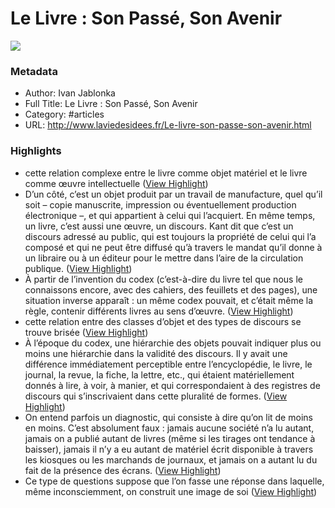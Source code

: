 # Le Livre : Son Passé, Son Avenir

![](https://readwise-assets.s3.amazonaws.com/static/images/article3.5c705a01b476.png)

### Metadata

- Author: Ivan Jablonka
- Full Title: Le Livre : Son Passé, Son Avenir
- Category: #articles
- URL: http://www.laviedesidees.fr/Le-livre-son-passe-son-avenir.html

### Highlights

- cette relation complexe entre le livre comme objet matériel et le livre comme œuvre intellectuelle ([View Highlight](https://instapaper.com/read/937047070/5898315))
- D’un côté, c’est un objet produit par un travail de manufacture, quel qu’il soit – copie manuscrite, impression ou éventuellement production électronique –, et qui appartient à celui qui l’acquiert. En même temps, un livre, c’est aussi une œuvre, un discours. Kant dit que c’est un discours adressé au public, qui est toujours la propriété de celui qui l’a composé et qui ne peut être diffusé qu’à travers le mandat qu’il donne à un libraire ou à un éditeur pour le mettre dans l’aire de la circulation publique. ([View Highlight](https://instapaper.com/read/937047070/5898449))
- À partir de l’invention du codex (c’est-à-dire du livre tel que nous le connaissons encore, avec des cahiers, des feuillets et des pages), une situation inverse apparaît : un même codex pouvait, et c’était même la règle, contenir différents livres au sens d’œuvre. ([View Highlight](https://instapaper.com/read/937047070/5898491))
- cette relation entre des classes d’objet et des types de discours se trouve brisée ([View Highlight](https://instapaper.com/read/937047070/5898894))
- À l’époque du codex, une hiérarchie des objets pouvait indiquer plus ou moins une hiérarchie dans la validité des discours. Il y avait une différence immédiatement perceptible entre l’encyclopédie, le livre, le journal, la revue, la fiche, la lettre, etc., qui étaient matériellement donnés à lire, à voir, à manier, et qui correspondaient à des registres de discours qui s’inscrivaient dans cette pluralité de formes. ([View Highlight](https://instapaper.com/read/937047070/5898902))
- On entend parfois un diagnostic, qui consiste à dire qu’on lit de moins en moins. C’est absolument faux : jamais aucune société n’a lu autant, jamais on a publié autant de livres (même si les tirages ont tendance à baisser), jamais il n’y a eu autant de matériel écrit disponible à travers les kiosques ou les marchands de journaux, et jamais on a autant lu du fait de la présence des écrans. ([View Highlight](https://instapaper.com/read/937047070/5899104))
- Ce type de questions suppose que l’on fasse une réponse dans laquelle, même inconsciemment, on construit une image de soi ([View Highlight](https://instapaper.com/read/937047070/5899108))
